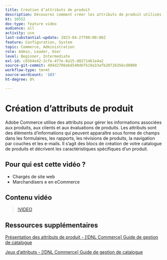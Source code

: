 ```yaml
---
title: Création d’attributs de produit
description: Découvrez comment créer les attributs de produit utilisés pour gérer les informations associées aux produits, aux clients et aux évaluations de produits.
kt: 10552
doc-type: feature video
audience: all
activity: use
last-substantial-update: 2023-04-27T00:00:00Z
feature: Configuration, System
topic: Commerce, Administration
role: Admin, Leader, User
level: Beginner, Intermediate
exl-id: c65b4e42-2cfe-4f7e-8a15-d0271461e4a2
source-git-commit: 404d2708a6d540d6fb19a33afb20726356cd8000
workflow-type: tm+mt
source-wordcount: '103'
ht-degree: 0%

---
```


# Création d’attributs de produit

Adobe Commerce utilise des attributs pour gérer les informations associées aux produits, aux clients et aux évaluations de produits. Les attributs sont des éléments d’informations qui peuvent apparaître sous forme de champs dans les formulaires, les rapports, les révisions de produits, la navigation par couches et les e-mails. Il s’agit des blocs de création de votre catalogue de produits et décrivent les caractéristiques spécifiques d’un produit.

## Pour qui est cette vidéo ?

- Chargés de site web
- Marchandisers e en eCommerce

## Contenu vidéo

>[!VIDEO](https://video.tv.adobe.com/v/343749?quality=12&learn=on)

## Ressources supplémentaires

[ Présentation des attributs de produit - [!DNL Commerce] Guide de gestion de catalogue](https://experienceleague.adobe.com/docs/commerce-admin/catalog/product-attributes/product-attributes.html?lang=fr)

[Jeux d’attributs - [!DNL Commerce] Guide de gestion de catalogue](https://experienceleague.adobe.com/docs/commerce-admin/catalog/product-attributes/create/attribute-sets.html?lang=fr)
